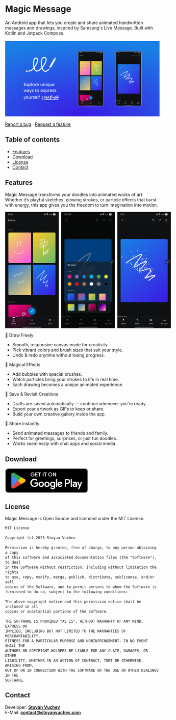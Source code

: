 # Magic Message

An Android app that lets you create and share animated handwritten messages and drawings, inspired
by Samsung's Live Message. Built with Kotlin and Jetpack Compose.
<br/>
<br/>
![Banner](/content/main_banner.jpg)
<br/>
<p>
    <a href="https://github.com/stoyan-vuchev/magic-message/issues/new?template=bug_report.md">Report a bug</a>
    ·
    <a href="https://github.com/stoyan-vuchev/magic-message/issues/new?template=feature_request.md">Request a feature</a>
</p>

## Table of contents

- [Features](#features)
- [Download](#download)
- [License](#license)
- [Contact](#contact)

## Features

Magic Message transforms your doodles into animated works of art. Whether it’s playful sketches,
glowing strokes, or particle effects that burst with energy, this app gives you the freedom to turn
imagination into motion.

<div style="display: flex; gap: 8px;">
  <img src="/content/app_home_screen.jpg" alt="" width="175px" />
  <img src="/content/draw_screen_bg_layer.jpg" alt="" width="175px" />
  <img src="/content/draw_screen_drawing.jpg" alt="" width="175px" />
</div>

🎨 Draw Freely

- Smooth, responsive canvas made for creativity.
- Pick vibrant colors and brush sizes that suit your style.
- Undo & redo anytime without losing progress.

💫 Magical Effects

- Add bubbles with special brushes.
- Watch particles bring your strokes to life in real time.
- Each drawing becomes a unique animated experience.

📂 Save & Revisit Creations

- Drafts are saved automatically — continue whenever you’re ready.
- Export your artwork as GIFs to keep or share.
- Build your own creative gallery inside the app.

🚀 Share Instantly

- Send animated messages to friends and family.
- Perfect for greetings, surprises, or just fun doodles.
- Works seamlessly with chat apps and social media.

## Download

<a href="https://play.google.com/store/apps/details?id=com.stoyanvuchev.magicmessage">
    <img src="/content/get_it_on_google_play_badge.png"  alt=""/>
</a>

## License

Magic Message is Open Source and licenced under the MIT License.

```
MIT License

Copyright (c) 2025 Stoyan Vuchev

Permission is hereby granted, free of charge, to any person obtaining a copy
of this software and associated documentation files (the "Software"), to deal
in the Software without restriction, including without limitation the rights
to use, copy, modify, merge, publish, distribute, sublicense, and/or sell
copies of the Software, and to permit persons to whom the Software is
furnished to do so, subject to the following conditions:

The above copyright notice and this permission notice shall be included in all
copies or substantial portions of the Software.

THE SOFTWARE IS PROVIDED "AS IS", WITHOUT WARRANTY OF ANY KIND, EXPRESS OR
IMPLIED, INCLUDING BUT NOT LIMITED TO THE WARRANTIES OF MERCHANTABILITY,
FITNESS FOR A PARTICULAR PURPOSE AND NONINFRINGEMENT. IN NO EVENT SHALL THE
AUTHORS OR COPYRIGHT HOLDERS BE LIABLE FOR ANY CLAIM, DAMAGES, OR OTHER
LIABILITY, WHETHER IN AN ACTION OF CONTRACT, TORT OR OTHERWISE, ARISING FROM,
OUT OF OR IN CONNECTION WITH THE SOFTWARE OR THE USE OR OTHER DEALINGS IN THE
SOFTWARE.
```

## Contact

Developer: **[Stoyan Vuchev](https://github.com/stoyan-vuchev)**
<br/>
E-Mail: **[contact@stoyanvuchev.com](mailto:contact@stoyanvuchev.com)**
